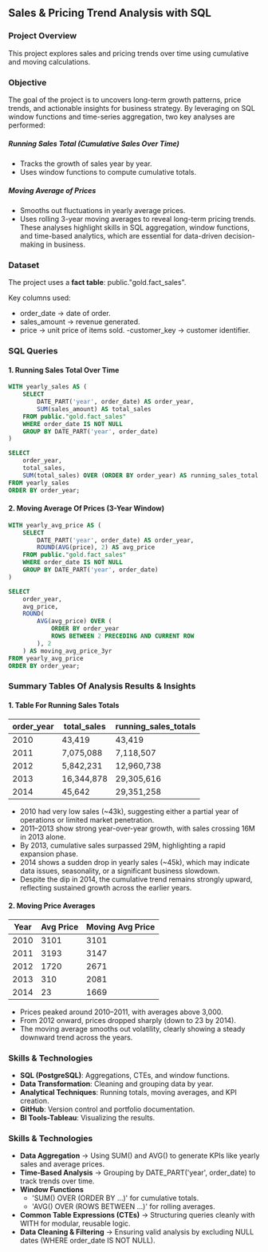 
## Sales & Pricing Trend Analysis with SQL
### Project Overview
This project explores sales and pricing trends over time using cumulative and moving calculations. 
### Objective
The goal of the project is to uncovers long-term growth patterns, price trends, and actionable insights for business strategy. By leveraging on SQL window functions and time-series aggregation, two key analyses are performed:
##### Running Sales Total (Cumulative Sales Over Time)
- Tracks the growth of sales year by year.
- Uses window functions to compute cumulative totals.
##### Moving Average of Prices
- Smooths out fluctuations in yearly average prices.
- Uses rolling 3-year moving averages to reveal long-term pricing trends.
These analyses highlight skills in SQL aggregation, window functions, and time-based analytics, which are essential for data-driven decision-making in business.
### Dataset
The project uses a **fact table**:
public."gold.fact_sales".

Key columns used:
- order_date → date of order.
- sales_amount → revenue generated.
- price → unit price of items sold.
-customer_key → customer identifier.
### SQL Queries
#### 1. Running Sales Total Over Time
```sql
WITH yearly_sales AS (
    SELECT 
        DATE_PART('year', order_date) AS order_year,
        SUM(sales_amount) AS total_sales
    FROM public."gold.fact_sales"
    WHERE order_date IS NOT NULL
    GROUP BY DATE_PART('year', order_date)
)

SELECT
    order_year,
    total_sales,
    SUM(total_sales) OVER (ORDER BY order_year) AS running_sales_total
FROM yearly_sales
ORDER BY order_year;
```

#### 2. Moving Average Of Prices (3-Year Window)
```sql
WITH yearly_avg_price AS (
    SELECT 
        DATE_PART('year', order_date) AS order_year,
        ROUND(AVG(price), 2) AS avg_price
    FROM public."gold.fact_sales"
    WHERE order_date IS NOT NULL
    GROUP BY DATE_PART('year', order_date)
)

SELECT
    order_year,
    avg_price,
    ROUND(
        AVG(avg_price) OVER (
            ORDER BY order_year 
            ROWS BETWEEN 2 PRECEDING AND CURRENT ROW
        ), 2
    ) AS moving_avg_price_3yr
FROM yearly_avg_price
ORDER BY order_year;
```
### Summary Tables Of Analysis Results & Insights
#### 1. Table For Running Sales Totals
| order_year | total_sales | running_sales_totals |
|------------|-------------|-----------------------|
| 2010       | 43,419      | 43,419                |
| 2011       | 7,075,088   | 7,118,507             |
| 2012       | 5,842,231   | 12,960,738            |
| 2013       | 16,344,878  | 29,305,616            |
| 2014       | 45,642      | 29,351,258            |
- 2010 had very low sales (~43k), suggesting either a partial year of operations or limited market penetration.
- 2011–2013 show strong year-over-year growth, with sales crossing 16M in 2013 alone.
- By 2013, cumulative sales surpassed 29M, highlighting a rapid expansion phase.
- 2014 shows a sudden drop in yearly sales (~45k), which may indicate data issues, seasonality, or a significant business slowdown.
- Despite the dip in 2014, the cumulative trend remains strongly upward, reflecting sustained growth across the earlier years.
#### 2. Moving Price Averages 
| Year | Avg Price | Moving Avg Price |
|------|-----------|------------------|
| 2010 | 3101      | 3101             |
| 2011 | 3193      | 3147             |
| 2012 | 1720      | 2671             |
| 2013 | 310       | 2081             |
| 2014 | 23        | 1669             |
- Prices peaked around 2010–2011, with averages above 3,000.
- From 2012 onward, prices dropped sharply (down to 23 by 2014).
- The moving average smooths out volatility, clearly showing a steady downward trend across the years.
### Skills & Technologies
- **SQL (PostgreSQL)**:  Aggregations, CTEs, and window functions.
- **Data Transformation**: Cleaning and grouping data by year.
- **Analytical Techniques**: Running totals, moving averages, and KPI creation.
- **GitHub**: Version control and portfolio documentation.
- **BI Tools-Tableau**: Visualizing the results.

 ### Skills & Technologies
- **Data Aggregation** → Using SUM() and AVG() to generate KPIs like yearly sales and average prices.
- **Time-Based Analysis** → Grouping by DATE_PART('year', order_date) to track trends over time.
- **Window Functions**
  - 'SUM() OVER (ORDER BY …)' for cumulative totals.
  - 'AVG() OVER (ROWS BETWEEN …)' for rolling averages.
- **Common Table Expressions (CTEs)** → Structuring queries cleanly with WITH for modular, reusable logic.
- **Data Cleaning & Filtering** → Ensuring valid analysis by excluding NULL dates (WHERE order_date IS NOT NULL).



